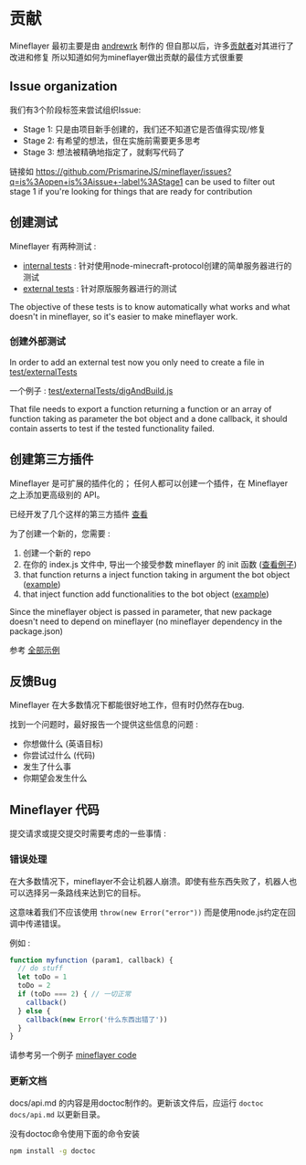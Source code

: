 # 贡献

Mineflayer 最初主要是由 [andrewrk](http://github.com/andrewrk) 制作的
但自那以后，许多[贡献者](https://github.com/andrewrk/mineflayer/graphs/contributors)对其进行了改进和修复 
所以知道如何为mineflayer做出贡献的最佳方式很重要

## Issue organization

我们有3个阶段标签来尝试组织Issue:

* Stage 1: 只是由项目新手创建的，我们还不知道它是否值得实现/修复
* Stage 2: 有希望的想法，但在实施前需要更多思考
* Stage 3: 想法被精确地指定了，就剩写代码了

链接如 https://github.com/PrismarineJS/mineflayer/issues?q=is%3Aopen+is%3Aissue+-label%3AStage1 can be used to filter out stage 1 if you're looking for things that are ready for contribution

## 创建测试
Mineflayer 有两种测试 :

 * [internal tests](test/internalTest.js) : 针对使用node-minecraft-protocol创建的简单服务器进行的测试
 * [external tests](test/externalTests/) : 针对原版服务器进行的测试

The objective of these tests is to know automatically what works and what doesn't in mineflayer, so it's easier to make mineflayer work.

### 创建外部测试

In order to add an external test now you only need to create a file in [test/externalTests](test/externalTests)

一个例子 : [test/externalTests/digAndBuild.js](https://github.com/PrismarineJS/mineflayer/blob/master/test/externalTests/digAndBuild.js)

That file needs to export a function returning a function or an array of function taking as parameter the bot object and a done callback,
 it should contain asserts to test if the tested functionality failed.


## 创建第三方插件
Mineflayer 是可扩展的插件化的； 任何人都可以创建一个插件，在 Mineflayer 之上添加更高级别的 API。

已经开发了几个这样的第三方插件 [查看](https://github.com/andrewrk/mineflayer#third-party-plugins)

为了创建一个新的，您需要 :

1. 创建一个新的 repo
2. 在你的 index.js 文件中, 导出一个接受参数 mineflayer 的 init 函数 ([查看例子](https://github.com/andrewrk/mineflayer-navigate/blob/e24cb6a868ce64ae43bea2d035832c15ed01d301/index.js#L18))
3. that function returns a inject function taking in argument the bot object ([example](https://github.com/andrewrk/mineflayer-navigate/blob/e24cb6a868ce64ae43bea2d035832c15ed01d301/index.js#L23))
4. that inject function add functionalities to the bot object ([example](https://github.com/andrewrk/mineflayer-navigate/blob/e24cb6a868ce64ae43bea2d035832c15ed01d301/index.js#L32))

Since the mineflayer object is passed in parameter, that new package doesn't need to depend on mineflayer (no mineflayer dependency in the package.json)

参考 [全部示例](https://github.com/andrewrk/mineflayer-navigate/tree/e24cb6a868ce64ae43bea2d035832c15ed01d301) 

## 反馈Bug
Mineflayer 在大多数情况下都能很好地工作，但有时仍然存在bug.

找到一个问题时，最好报告一个提供这些信息的问题 :

* 你想做什么 (英语目标)
* 你尝试过什么 (代码)
* 发生了什么事
* 你期望会发生什么

## Mineflayer 代码
提交请求或提交提交时需要考虑的一些事情 :

### 错误处理
在大多数情况下，mineflayer不会让机器人崩溃。即使有些东西失败了，机器人也可以选择另一条路线来达到它的目标。

这意味着我们不应该使用 `throw(new Error("error"))` 而是使用node.js约定在回调中传递错误。

例如 : 

```js
function myfunction (param1, callback) {
  // do stuff
  let toDo = 1
  toDo = 2
  if (toDo === 2) { // 一切正常
    callback()
  } else {
    callback(new Error('什么东西出错了'))
  }
}
```

请参考另一个例子 [mineflayer code](https://github.com/andrewrk/mineflayer/blob/a8736c4ea473cf1a609c5a29046c0cdad006d429/lib/plugins/bed.js#L10)

### 更新文档
docs/api.md 的内容是用doctoc制作的。更新该文件后，应运行 `doctoc docs/api.md` 以更新目录。

没有doctoc命令使用下面的命令安装

```bash
npm install -g doctoc
```
